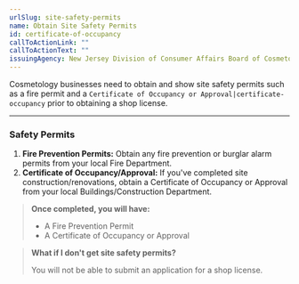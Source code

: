 ```yaml
---
urlSlug: site-safety-permits
name: Obtain Site Safety Permits
id: certificate-of-occupancy
callToActionLink: ""
callToActionText: ""
issuingAgency: New Jersey Division of Consumer Affairs Board of Cosmetology and Hairstyling
---
```


Cosmetology businesses need to obtain and show site safety permits such as a fire permit and a `Certificate of Occupancy or Approval|certificate-occupancy` prior to obtaining a shop license.

---

### Safety Permits

1. **Fire Prevention Permits:** Obtain any fire prevention or burglar alarm permits from your local Fire Department. 
2. **Certificate of Occupancy/Approval:** If you've completed site construction/renovations, obtain a Certificate of Occupancy or Approval from your local Buildings/Construction Department.

>**Once completed, you will have:**
>
>- A Fire Prevention Permit
>- A Certificate of Occupancy or Approval

>**What if I don't get site safety permits?**
>
>You will not be able to submit an application for a shop license.

